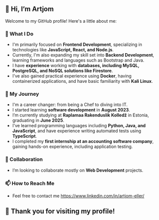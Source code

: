 ## 👋 Hi, I’m Artjom

Welcome to my GitHub profile! Here's a little about me:

### 👀 What I Do
- I'm primarily focused on **Frontend Development**, specializing in technologies like **JavaScript, React, and Node.js**.
- Currently, I'm also expanding my skill set into **Backend Development**, learning frameworks and languages such as Bootstrap and Java.
- I have **experience** working with **databases, including MySQL, PostgreSQL, and NoSQL solutions like Firestore**.
- I've also gained practical experience using **Docker**, having containerized applications, and have basic familiarity with **Kali Linux**.

### 🌱 My Journey
- I'm a career changer: from being a Chef to diving into IT.
- I started learning **software development** in **August 2023**.
- I’m currently studying at **Raplamaa Rakenduslik Kolledž** in Estonia, graduating in **June 2025**.
- I've learned programming languages including **Python, Java, and JavaScript**, and have experience writing automated tests using **TypeScript**.
- I completed my **first internship at an accounting software company**, gaining hands-on experience, including application testing.

### 💞️ Collaboration
- I’m looking to collaborate mostly on **Web Development** projects.

### 📫 How to Reach Me
- Feel free to contact me https://www.linkedin.com/in/artjom-eller/
## 🫶 Thank you for visiting my profile!
